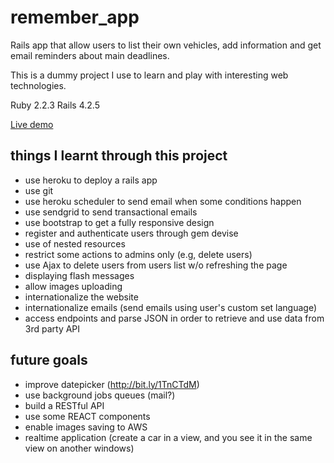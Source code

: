 # remember_app

Rails app that allow users to list their own vehicles, add information and get email reminders about main deadlines.

This is a dummy project I use to learn and play with interesting web technologies.

Ruby 2.2.3
Rails 4.2.5

[Live demo](https://damp-wave-59763.herokuapp.com)

## things I learnt through this project

- use heroku to deploy a rails app
- use git
- use heroku scheduler to send email when some conditions happen
- use sendgrid to send transactional emails
- use bootstrap to get a fully responsive design
- register and authenticate users through gem devise
- use of nested resources
- restrict some actions to admins only (e.g, delete users)
- use Ajax to delete users from users list w/o refreshing the page
- displaying flash messages
- allow images uploading
- internationalize the website
- internationalize emails (send emails using user's custom set language)
- access endpoints and parse JSON in order to retrieve and use data from 3rd party API

## future goals

- improve datepicker (http://bit.ly/1TnCTdM)
- use background jobs queues (mail?)
- build a RESTful API
- use some REACT components
- enable images saving to AWS
- realtime application (create a car in a view, and you see it in the same view on another windows)